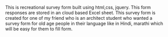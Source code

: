 This is recreational survey form built using html,css, jquery. This form responses are stored in an cloud based Excel sheet. This survey form is created for one of my friend who is an architect student who wanted a survey form for old age people in their language like in Hindi, marathi which will be easy for them to fill form. 
